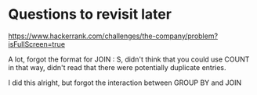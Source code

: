# Questions to revisit later

https://www.hackerrank.com/challenges/the-company/problem?isFullScreen=true

A lot, forgot the format for JOIN : S, didn't think that you could use COUNT in that way, didn't read that there were potentially duplicate entries.

I did this alright, but forgot the interaction between GROUP BY and JOIN
